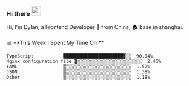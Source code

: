 ### Hi there <img src="https://media.giphy.com/media/hvRJCLFzcasrR4ia7z/giphy.gif" width="25px">

<!-- ![visitors](https://visitor-badge.glitch.me/badge?page_id=dislfyer.dislfyer) --!>

Hi, I'm Dylan, a Frontend Developer 🚀 from China, 🏠 base in shanghai.
<br/>
<br/>

📊 **This Week I Spent My Time On:**


<!--START_SECTION:waka-->

```text
TypeScript           ██████████████████████▓░░  90.04%
Nginx configuration file ▓░░░░░░░░░░░░░░░░░░░░░░░░  2.46%
YAML                 ▒░░░░░░░░░░░░░░░░░░░░░░░░  1.52%
JSON                 ▒░░░░░░░░░░░░░░░░░░░░░░░░  1.38%
Other                ▒░░░░░░░░░░░░░░░░░░░░░░░░  1.18%
```

<!--END_SECTION:waka-->

<!--
**About Me:**
 -->
